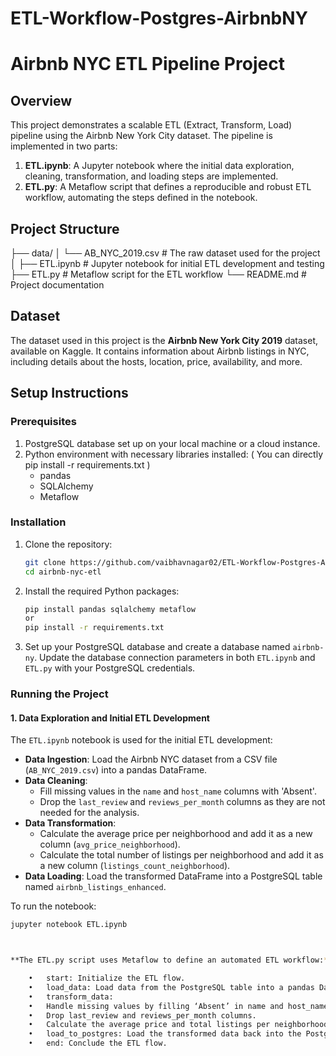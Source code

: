 # ETL-Workflow-Postgres-AirbnbNY

# Airbnb NYC ETL Pipeline Project

## Overview
This project demonstrates a scalable ETL (Extract, Transform, Load) pipeline using the Airbnb New York City dataset. The pipeline is implemented in two parts:
1. **ETL.ipynb**: A Jupyter notebook where the initial data exploration, cleaning, transformation, and loading steps are implemented.
2. **ETL.py**: A Metaflow script that defines a reproducible and robust ETL workflow, automating the steps defined in the notebook.

## Project Structure

├── data/
│   └── AB_NYC_2019.csv  # The raw dataset used for the project
│
├── ETL.ipynb            # Jupyter notebook for initial ETL development and testing
├── ETL.py               # Metaflow script for the ETL workflow
└── README.md            # Project documentation

## Dataset
The dataset used in this project is the **Airbnb New York City 2019** dataset, available on Kaggle. It contains information about Airbnb listings in NYC, including details about the hosts, location, price, availability, and more.

## Setup Instructions

### Prerequisites
1. PostgreSQL database set up on your local machine or a cloud instance.
2. Python environment with necessary libraries installed: ( You can directly pip install -r requirements.txt )
   - pandas
   - SQLAlchemy
   - Metaflow
  

### Installation
1. Clone the repository:
    ```sh
    git clone https://github.com/vaibhavnagar02/ETL-Workflow-Postgres-AirbnbNY.git
    cd airbnb-nyc-etl
    ```

2. Install the required Python packages:
    ```sh
    pip install pandas sqlalchemy metaflow
    or
    pip install -r requirements.txt
    ```

3. Set up your PostgreSQL database and create a database named `airbnb-ny`. Update the database connection parameters in both `ETL.ipynb` and `ETL.py` with your PostgreSQL credentials.

### Running the Project

#### 1. Data Exploration and Initial ETL Development
The `ETL.ipynb` notebook is used for the initial ETL development:

- **Data Ingestion**: Load the Airbnb NYC dataset from a CSV file (`AB_NYC_2019.csv`) into a pandas DataFrame.
- **Data Cleaning**:
  - Fill missing values in the `name` and `host_name` columns with 'Absent'.
  - Drop the `last_review` and `reviews_per_month` columns as they are not needed for the analysis.
- **Data Transformation**:
  - Calculate the average price per neighborhood and add it as a new column (`avg_price_neighborhood`).
  - Calculate the total number of listings per neighborhood and add it as a new column (`listings_count_neighborhood`).
- **Data Loading**: Load the transformed DataFrame into a PostgreSQL table named `airbnb_listings_enhanced`.

To run the notebook:
```sh
jupyter notebook ETL.ipynb



**The ETL.py script uses Metaflow to define an automated ETL workflow:**

	•	start: Initialize the ETL flow.
	•	load_data: Load data from the PostgreSQL table into a pandas DataFrame.
	•	transform_data:
	•	Handle missing values by filling ‘Absent’ in name and host_name.
	•	Drop last_review and reviews_per_month columns.
	•	Calculate the average price and total listings per neighborhood.
	•	load_to_postgres: Load the transformed data back into the PostgreSQL database.
	•	end: Conclude the ETL flow.

